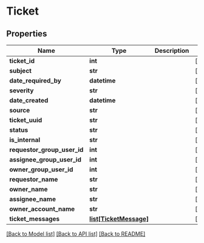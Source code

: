 # Ticket

## Properties
Name | Type | Description | Notes
------------ | ------------- | ------------- | -------------
**ticket_id** | **int** |  | [optional] 
**subject** | **str** |  | [optional] 
**date_required_by** | **datetime** |  | [optional] 
**severity** | **str** |  | [optional] 
**date_created** | **datetime** |  | [optional] 
**source** | **str** |  | [optional] 
**ticket_uuid** | **str** |  | [optional] 
**status** | **str** |  | [optional] 
**is_internal** | **str** |  | [optional] 
**requestor_group_user_id** | **int** |  | [optional] 
**assignee_group_user_id** | **int** |  | [optional] 
**owner_group_user_id** | **int** |  | [optional] 
**requestor_name** | **str** |  | [optional] 
**owner_name** | **str** |  | [optional] 
**assignee_name** | **str** |  | [optional] 
**owner_account_name** | **str** |  | [optional] 
**ticket_messages** | [**list[TicketMessage]**](TicketMessage.md) |  | [optional] 

[[Back to Model list]](../README.md#documentation-for-models) [[Back to API list]](../README.md#documentation-for-api-endpoints) [[Back to README]](../README.md)


